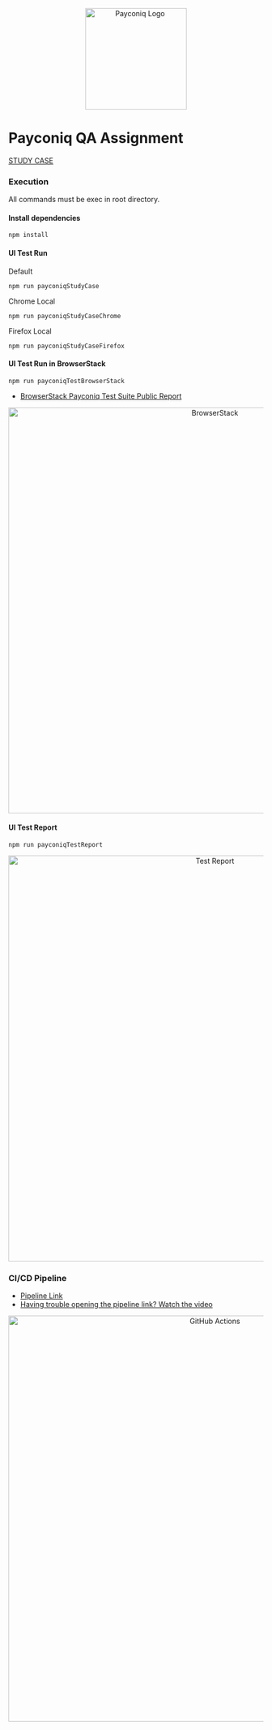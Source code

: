<p align="center">
  <img width="200" alt="Payconiq Logo" src="https://github.com/barisozdicle/payconiq/blob/master/payconiqLogo.png?raw=true">
</p>

# Payconiq QA Assignment
[STUDY CASE ](https://drive.google.com/file/d/1LaySSyYi-P-7bHbgMJehkYMES8mj0AjF/view?usp=sharing)
### Execution
All commands must be exec in root directory.

#### Install dependencies
```
npm install
```
#### UI Test Run
Default
```
npm run payconiqStudyCase
```
Chrome Local
```
npm run payconiqStudyCaseChrome
```
Firefox Local
```
npm run payconiqStudyCaseFirefox
```

#### UI Test Run in BrowserStack
```
npm run payconiqTestBrowserStack
```
- [BrowserStack Payconiq Test Suite Public Report](https://automate.browserstack.com/dashboard/v2/public-build/aVFDRDJYWndWTVp2YmI0b2Vzc3JiQm9JQjJGNmtTejBVYTZGQldxN0N3ajd1aDdUSkpRc29VTGc4SlNyY2w0VjhlUUcySVlsaFFjeXFBRjh4U1Y2cWc9PS0tRmlFRHVBclVneC9UaTVZWWpKL1Vpdz09--fe24c17a8e702caf07a3c5ade8629f68c077dc3c)

<p align="center">
  <img width="800" alt="BrowserStack" src="https://github.com/barisozdicle/payconiq/blob/master/browserstack.png?raw=true">
</p>

#### UI Test Report
```
npm run payconiqTestReport
```

<p align="center">
  <img width="800" alt="Test Report" src="https://github.com/barisozdicle/payconiq/blob/master/mochawesome.png?raw=true">
</p>

### CI/CD Pipeline
- [Pipeline Link](https://github.com/barisozdicle/payconiq/actions)
- [Having trouble opening the pipeline link? Watch the video](https://drive.google.com/file/d/1z4_PV1wZgk92Nmer5b2vte2eRSBPd5Q5/view?usp=sharing)

<p align="center">
  <img width="800" alt="GitHub Actions" src="https://github.com/barisozdicle/payconiq/blob/master/gitHubActions.png?raw=true">
</p>